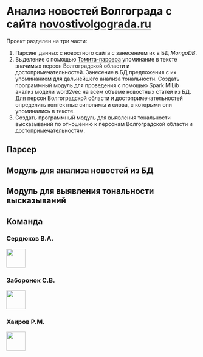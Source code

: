 # Анализ новостей Волгограда  с сайта [novostivolgograda.ru](https://novostivolgograda.ru/)

Проект разделен на три части:
1. Парсинг данных с новостного сайта с занесением их в БД *MongoDB*.
2. Выделение с помощью [Томита-парсера](https://github.com/yandex/tomita-parser/) упоминание в тексте значимых персон Волгоградской области и достопримечательностей. Занесение в БД предложения с их упоминанием для дальнейшего анализа тональности. Создать программный модуль для проведения с помощью Spark MlLib анализ модели word2vec на всем объеме новостных статей из БД. Для персон Волгоградской области и достопримечательностей определить контектные синонимы и слова, с которыми они упоминались в тексте.
3. Создать программный модуль для выявления тональности высказываний по отношению к персонам Волгоградской области и достопримечательностям.

## Парсер

## Модуль для анализа новостей из БД

## Модуль для выявления тональности высказываний

## Команда 
### Сердюков В.А.
<a href="https://github.com/InspectorVitya"><img src="https://avatars2.githubusercontent.com/u/49615685?s=460&u=e8427d9930188e2d5c01f29d4da2acc1b8ca7279&v=4"  width="50" height="50"> </a>
### Заборонок С.В.
<a href="https://github.com/Sergey1888888"><img src="https://avatars1.githubusercontent.com/u/46000753?s=460&u=74455c181555b9ab85d37c357a33b367e02240aa&v=4"  width="50" height="50"> </a>
### Хаиров Р.М.
<a href="https://github.com/Usvel"><img src="https://avatars3.githubusercontent.com/u/49621372?s=460&v=4"  width="50" height="50"> </a>
